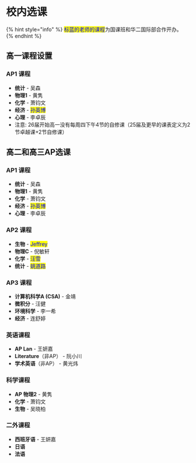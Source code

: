 # 校内选课

{% hint style="info" %}
<mark style="color:blue;">标蓝的老师的课程</mark>为国课班和华二国际部合作开办。
{% endhint %}

## 高一课程设置

### AP1 课程

* **统计** - 吴森
* **物理1** - 黄隽
* **化学** - 萧钧文
* **经济** - <mark style="color:blue;">孙英博</mark>
* **心理** - 李卓辰
* 注意: 26届开始高一没有每周四下午4节的自修课（25届及更早的课表定义为2节卓越课+2节自修课）

## 高二和高三AP选课

### AP1 课程

* **统计** - 吴森
* **物理1** - 黄隽
* **化学** - 萧钧文
* **经济** - <mark style="color:blue;">孙英博</mark>
* **心理** - 李卓辰

### AP2 课程

* **生物** - <mark style="color:blue;">Jeffrey</mark>
* **物理C** - 倪敏轩
* **化学** - <mark style="color:blue;">汪雪</mark>
* **统计** - <mark style="color:blue;">姚道路</mark>

### AP3 课程

* **计算机科学A (CSA)** - 金靖
* **微积分** - 汪健
* **环境科学** - 李一希
* **经济** - 连舒婷

### 英语课程

* **AP Lan** - 王妍嘉
* **Literature**（非AP） - 阮小川
* **学术英语**（非AP） - 黄光炜

### 科学课程

* **AP 物理2** - 黄隽
* **化学** - 萧钧文
* **生物** - 吴晓柏

### 二外课程

* **西班牙语** - 王妍嘉
* **日语**
* **法语**
